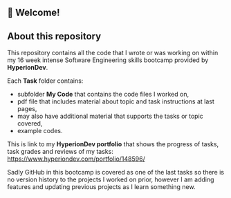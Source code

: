 ## 👋 Welcome!

## About this repository

This repository contains all the code that I wrote or was working on within my 16 week intense Software Engineering skills bootcamp provided by **HyperionDev**.

Each **Task** folder contains:
  - subfolder **My Code** that contains the code files I worked on,
  - pdf file that includes material about topic and task instructions at last pages,
  - may also have additional material that supports the tasks or topic covered,
  - example codes.

This is link to my **HyperionDev portfolio** that shows the progress of tasks, task grades and reviews of my tasks: https://www.hyperiondev.com/portfolio/148596/

Sadly GitHub in this bootcamp is covered as one of the last tasks so there is no version history to the projects I worked on prior, however I am adding features and updating previous projects as I learn something new.
